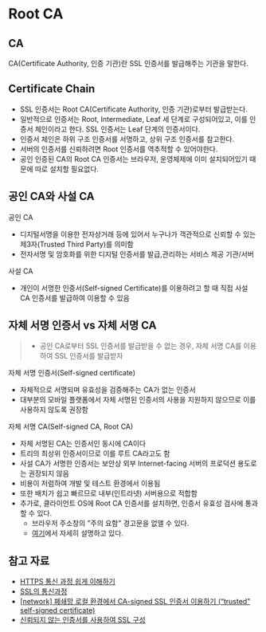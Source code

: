# Root CA

## CA

CA(Certificate Authority, 인증 기관)란 SSL 인증서를 발급해주는 기관을 말한다.

## Certificate Chain

- SSL 인증서는 Root CA(Certificate Authority, 인증 기관)로부터 발급받는다.
- 일반적으로 인증서는 Root, Intermediate, Leaf 세 단계로 구성되어있고, 이를 인증서 체인이라고 한다. SSL 인증서는 Leaf 단계의 인증서이다.
- 인증서 체인은 하위 구조 인증서를 서명하고, 상위 구조 인증서를 참고한다.
- 서버의 인증서를 신뢰하려면 Root 인증서를 역추적할 수 있어야한다.
- 공인 인증된 CA의 Root CA 인증서는 브라우저, 운영체제에 이미 설치되어있기 때문에 따로 설치할 필요없다.

## 공인 CA와 사설 CA

공인 CA

- 디지털서명을 이용한 전자상거래 등에 있어서 누구나가 객관적으로 신뢰할 수 있는
  제3자(Trusted Third Party)를 의미함
- 전자서명 및 암호화를 위한 디지털 인증서를 발급,관리하는 서비스 제공 기관/서버

사설 CA<br>

- 개인이 서명한 인증서(Self-signed Certificate)를 이용하려고 할 때 직접 사설 CA 인증서를 발급하여 이용할 수 있음

## 자체 서명 인증서 vs 자체 서명 CA

> - 공인 CA로부터 SSL 인증서를 발급받을 수 없는 경우, 자체 서명 CA를 이용하여 SSL 인증서를 발급받자

자체 서명 인증서(Self-signed certificate)

- 자체적으로 서명되며 유효성을 검증해주는 CA가 없는 인증서
- 대부분의 모바일 플랫폼에서 자체 서명된 인증서의 사용을 지원하지 않으므로 이를 사용하지 않도록 권장함

자체 서명 CA(Self-signed CA, Root CA)

- 자체 서명된 CA는 인증서인 동시에 CA이다
- 트리의 최상위 인증서이므로 이를 루트 CA라고도 함
- 사설 CA가 서명한 인증서는 보안상 외부 Internet-facing 서버의 프로덕션 용도로는 권장되지 않음
- 비용이 저렴하여 개발 및 테스트 환경에서 이용됨
- 또한 배치가 쉽고 빠르므로 내부(인트라넷) 서버용으로 적합함
- 추가로, 클라이언트 OS에 Root CA 인증서를 설치하면, 인증서 유효성 검사에 통과할 수 있다.
  - 브라우저 주소창의 "주의 요함" 경고문을 없앨 수 있다.
  - [여기](https://oboki.net/workspace/system/linux/how-to-use-trusted-self-signed-certificate-for-local-secure-env/)에서 자세히 설명하고 있다.

## 참고 자료

- [HTTPS 통신 과정 쉽게 이해하기](https://aws-hyoh.tistory.com/entry/HTTPS-%ED%86%B5%EC%8B%A0%EA%B3%BC%EC%A0%95-%EC%89%BD%EA%B2%8C-%EC%9D%B4%ED%95%B4%ED%95%98%EA%B8%B0-3SSL-Handshake)
- [SSL의 통신과정](https://canstoo.tistory.com/3)
- [[network] 폐쇄망 로컬 환경에서 CA-signed SSL 인증서 이용하기 (“trusted” self-signed certificate)](https://oboki.net/workspace/system/linux/how-to-use-trusted-self-signed-certificate-for-local-secure-env/)
- [신뢰되지 않는 인증서를 사용하여 SSL 구성](https://www.ibm.com/docs/ko/mpf/7.1.0?topic=server-configuring-ssl-by-using-untrusted-certificates)
